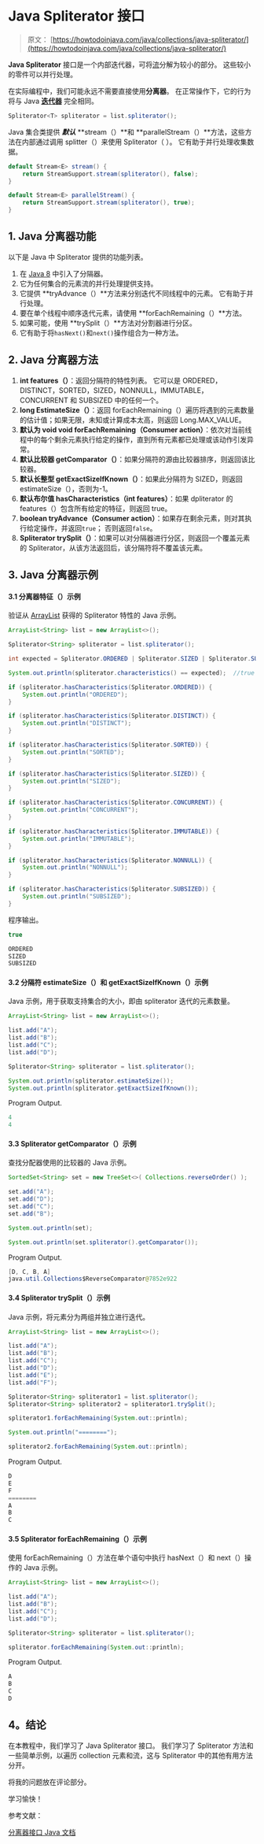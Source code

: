# Java Spliterator 接口

> 原文： [https://howtodoinjava.com/java/collections/java-spliterator/](https://howtodoinjava.com/java/collections/java-spliterator/)

**Java Spliterator** 接口是一个内部迭代器，可将[流](https://howtodoinjava.com/java8/java-8-tutorial-streams-by-examples/)分解为较小的部分。 这些较小的零件可以并行处理。

在实际编程中，我们可能永远不需要直接使用**分离器**。 在正常操作下，它的行为将与 Java [**迭代器**](https://howtodoinjava.com/java/collections/java-iterator/) 完全相同。

```java
Spliterator<T> spliterator = list.spliterator();

```

Java 集合类提供 ***默认*** **stream（）**和 **parallelStream（）**方法，这些方法在内部通过调用 splitter（）来使用 Spliterator（ ）。 它有助于并行处理收集数据。

```java
default Stream<E> stream() {
    return StreamSupport.stream(spliterator(), false);
}

default Stream<E> parallelStream() {
    return StreamSupport.stream(spliterator(), true);
}

```

## 1\. Java 分离器功能

以下是 Java 中 Spliterator 提供的功能列表。

1.  在 [Java 8](https://howtodoinjava.com/java-8-tutorial/) 中引入了分隔器。
2.  它为任何集合的元素流的并行处理提供支持。
3.  它提供 **tryAdvance（）**方法来分别迭代不同线程中的元素。 它有助于并行处理。
4.  要在单个线程中顺序迭代元素，请使用 **forEachRemaining（）**方法。
5.  如果可能，使用 **trySplit（）**方法对分割器进行分区。
6.  它有助于将`hasNext()`和`next()`操作组合为一种方法。

## 2\. Java 分离器方法

1.  **int features（）**：返回分隔符的特性列表。 它可以是 ORDERED，DISTINCT，SORTED，SIZED，NONNULL，IMMUTABLE，CONCURRENT 和 SUBSIZED 中的任何一个。
2.  **long EstimateSize（）**：返回 forEachRemaining（）遍历将遇到的元素数量的估计值；如果无限，未知或计算成本太高，则返回 Long.MAX_VALUE。
3.  **默认为 void void forEachRemaining（Consumer action）**：依次对当前线程中的每个剩余元素执行给定的操作，直到所有元素都已处理或该动作引发异常。
4.  **默认比较器 getComparator（）**：如果分隔符的源由比较器排序，则返回该比较器。
5.  **默认长整型 getExactSizeIfKnown（）**：如果此分隔符为 SIZED，则返回 estimateSize（），否则为-1。
6.  **默认布尔值 hasCharacteristics（int features）**：如果 dpliterator 的 features（）包含所有给定的特征，则返回 true。
7.  **boolean tryAdvance（Consumer action）**：如果存在剩余元素，则对其执行给定操作，并返回`true`； 否则返回`false`。
8.  **Spliterator trySplit（）**：如果可以对分隔器进行分区，则返回一个覆盖元素的 Spliterator，从该方法返回后，该分隔符将不覆盖该元素。

## 3\. Java 分离器示例

#### 3.1 分离器特征（）示例

验证从 [ArrayList](https://howtodoinjava.com/java-arraylist/) 获得的 Spliterator 特性的 Java 示例。

```java
ArrayList<String> list = new ArrayList<>();

Spliterator<String> spliterator = list.spliterator();

int expected = Spliterator.ORDERED | Spliterator.SIZED | Spliterator.SUBSIZED;

System.out.println(spliterator.characteristics() == expected);	//true

if (spliterator.hasCharacteristics(Spliterator.ORDERED)) {
    System.out.println("ORDERED");
}

if (spliterator.hasCharacteristics(Spliterator.DISTINCT)) {
    System.out.println("DISTINCT");
}

if (spliterator.hasCharacteristics(Spliterator.SORTED)) {
    System.out.println("SORTED");
}

if (spliterator.hasCharacteristics(Spliterator.SIZED)) {
    System.out.println("SIZED");
}

if (spliterator.hasCharacteristics(Spliterator.CONCURRENT)) {
    System.out.println("CONCURRENT");
}

if (spliterator.hasCharacteristics(Spliterator.IMMUTABLE)) {
    System.out.println("IMMUTABLE");
}

if (spliterator.hasCharacteristics(Spliterator.NONNULL)) {
    System.out.println("NONNULL");
}

if (spliterator.hasCharacteristics(Spliterator.SUBSIZED)) {
    System.out.println("SUBSIZED");
}

```

程序输出。

```java
true

ORDERED
SIZED
SUBSIZED

```

#### 3.2 分隔符 estimateSize（）和 getExactSizeIfKnown（）示例

Java 示例，用于获取支持集合的大小，即由 spliterator 迭代的元素数量。

```java
ArrayList<String> list = new ArrayList<>();

list.add("A");
list.add("B");
list.add("C");
list.add("D");

Spliterator<String> spliterator = list.spliterator();

System.out.println(spliterator.estimateSize());
System.out.println(spliterator.getExactSizeIfKnown());

```

Program Output.

```java
4
4

```

#### 3.3 Spliterator getComparator（）示例

查找分配器使用的比较器的 Java 示例。

```java
SortedSet<String> set = new TreeSet<>( Collections.reverseOrder() );

set.add("A");
set.add("D");
set.add("C");
set.add("B");

System.out.println(set);

System.out.println(set.spliterator().getComparator());

```

Program Output.

```java
[D, C, B, A]
java.util.Collections$ReverseComparator@7852e922

```

#### 3.4 Spliterator trySplit（）示例

Java 示例，将元素分为两组并独立进行迭代。

```java
ArrayList<String> list = new ArrayList<>();

list.add("A");
list.add("B");
list.add("C");
list.add("D");
list.add("E");
list.add("F");

Spliterator<String> spliterator1 = list.spliterator();
Spliterator<String> spliterator2 = spliterator1.trySplit();

spliterator1.forEachRemaining(System.out::println);

System.out.println("========");

spliterator2.forEachRemaining(System.out::println);

```

Program Output.

```java
D
E
F
========
A
B
C

```

#### 3.5 Spliterator forEachRemaining（）示例

使用 forEachRemaining（）方法在单个语句中执行 hasNext（）和 next（）操作的 Java 示例。

```java
ArrayList<String> list = new ArrayList<>();

list.add("A");
list.add("B");
list.add("C");
list.add("D");

Spliterator<String> spliterator = list.spliterator();

spliterator.forEachRemaining(System.out::println);

```

Program Output.

```java
A
B
C
D

```

## 4。结论

在本教程中，我们学习了 Java Spliterator 接口。 我们学习了 Spliterator 方法和一些简单示例，以遍历 collection 元素和流，这与 Spliterator 中的其他有用方法分开。

将我的问题放在评论部分。

学习愉快！

参考文献：

[分离器接口 Java 文档](https://docs.oracle.com/javase/8/docs/api/java/util/Spliterator.html)